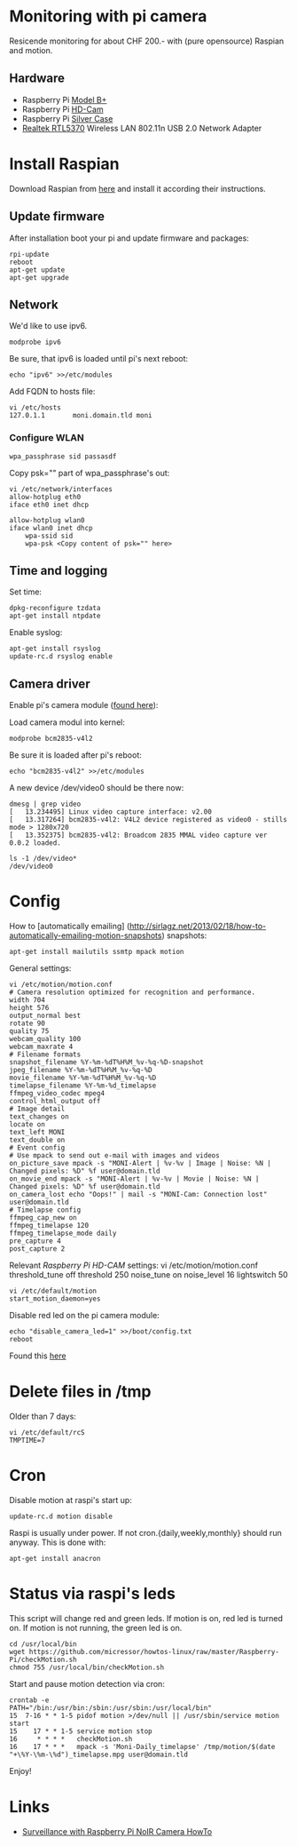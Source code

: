 # Monitoring with pi camera

Resicende monitoring for about CHF 200.- with (pure opensource) Raspian and motion.

## Hardware

* Raspberry Pi [Model B+](https://www.pi-shop.ch/raspberry-pi-model-b)
* Raspberry Pi [HD-Cam](https://www.pi-shop.ch/hd-kamera-raspberry-pi)
* Raspberry Pi [Silver Case](https://www.adafruit.com/products/2346)
* [Realtek RTL5370](https://www.pi-shop.ch/miniature-wifi-802-11b-g-n-module-fuer-raspberry-pi) Wireless LAN 802.11n USB 2.0 Network Adapter

# Install Raspian
Download Raspian from [here](https://www.raspberrypi.org/downloads/raspbian/) and install it
according their instructions.

## Update firmware

After installation boot your pi and update firmware and packages:

	rpi-update
	reboot
	apt-get update
	apt-get upgrade

## Network

We'd like to use ipv6.

	modprobe ipv6

Be sure, that ipv6 is loaded until pi's next reboot:

	echo "ipv6" >>/etc/modules

Add FQDN to hosts file:

	vi /etc/hosts
	127.0.1.1       moni.domain.tld moni

### Configure WLAN

	wpa_passphrase sid passasdf

Copy psk="" part of wpa_passphrase's out:

	vi /etc/network/interfaces
	allow-hotplug eth0
	iface eth0 inet dhcp

	allow-hotplug wlan0
	iface wlan0 inet dhcp
		wpa-ssid sid
		wpa-psk <Copy content of psk="" here>

## Time and logging

Set time:

	dpkg-reconfigure tzdata
	apt-get install ntpdate

Enable syslog:

	apt-get install rsyslog
	update-rc.d rsyslog enable

## Camera driver

Enable pi's camera module ([found here](http://raspberrypi.stackexchange.com/questions/10480/raspi-camera-board-and-motion)):

Load camera modul into kernel:

	modprobe bcm2835-v4l2

Be sure it is loaded after pi's reboot:

	echo "bcm2835-v4l2" >>/etc/modules

A new device /dev/video0 should be there now:

	dmesg | grep video
	[   13.234495] Linux video capture interface: v2.00
	[   13.317264] bcm2835-v4l2: V4L2 device registered as video0 - stills mode > 1280x720
	[   13.352375] bcm2835-v4l2: Broadcom 2835 MMAL video capture ver 0.0.2 loaded.

	ls -1 /dev/video*
	/dev/video0

# Config

How to [automatically emailing] (http://sirlagz.net/2013/02/18/how-to-automatically-emailing-motion-snapshots) snapshots:

	apt-get install mailutils ssmtp mpack motion

General settings:

	vi /etc/motion/motion.conf
	# Camera resolution optimized for recognition and performance.
	width 704
	height 576
	output_normal best
	rotate 90
	quality 75
	webcam_quality 100
	webcam_maxrate 4
	# Filename formats
	snapshot_filename %Y-%m-%dT%H%M_%v-%q-%D-snapshot
	jpeg_filename %Y-%m-%dT%H%M_%v-%q-%D
	movie_filename %Y-%m-%dT%H%M_%v-%q-%D
	timelapse_filename %Y-%m-%d_timelapse
	ffmpeg_video_codec mpeg4
	control_html_output off
	# Image detail
	text_changes on
	locate on
	text_left MONI
	text_double on
	# Event config
	# Use mpack to send out e-mail with images and videos
	on_picture_save mpack -s "MONI-Alert | %v-%v | Image | Noise: %N | Changed pixels: %D" %f user@domain.tld
	on_movie_end mpack -s "MONI-Alert | %v-%v | Movie | Noise: %N | Changed pixels: %D" %f user@domain.tld
	on_camera_lost echo "Oops!" | mail -s "MONI-Cam: Connection lost" user@domain.tld
	# Timelapse config
	ffmpeg_cap_new on
	ffmpeg_timelapse 120
	ffmpeg_timelapse_mode daily
	pre_capture 4
	post_capture 2

Relevant *Raspberry Pi HD-CAM* settings:
	vi /etc/motion/motion.conf
	threshold_tune off
	threshold 250
	noise_tune on
	noise_level 16
	lightswitch 50

	vi /etc/default/motion
	start_motion_daemon=yes

Disable red led on the pi camera module:

	echo "disable_camera_led=1" >>/boot/config.txt
	reboot

Found this [here](http://www.raspberrypi-spy.co.uk/2013/05/how-to-disable-the-red-led-on-the-pi-camera-module/)

# Delete files in /tmp

Older than 7 days:

	vi /etc/default/rcS
	TMPTIME=7

# Cron

Disable motion at raspi's start up:

	update-rc.d motion disable

Raspi is usually under power. If not cron.{daily,weekly,monthly} should run anyway. This is done with:

	apt-get install anacron

# Status via raspi's leds

This script will change red and green leds. If motion is on, red led is
turned on. If motion is not running, the green led is on.

	cd /usr/local/bin
	wget https://github.com/micressor/howtos-linux/raw/master/Raspberry-Pi/checkMotion.sh
	chmod 755 /usr/local/bin/checkMotion.sh

Start and pause motion detection via cron:

	crontab -e
	PATH="/bin:/usr/bin:/sbin:/usr/sbin:/usr/local/bin"
	15  7-16 * * 1-5 pidof motion >/dev/null || /usr/sbin/service motion start
	15    17 * * 1-5 service motion stop
	16     * * * *   checkMotion.sh
	16    17 * * *   mpack -s 'Moni-Daily_timelapse' /tmp/motion/$(date "+\%Y-\%m-\%d")_timelapse.mpg user@domain.tld

Enjoy!

# Links

* [Surveillance with Raspberry Pi NoIR Camera HowTo](http://www.home-automation-community.com/surveillance-with-raspberry-pi-noir-camera-howto)
